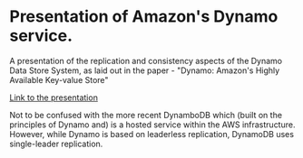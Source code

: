 # Presentation of Amazon's Dynamo service. 

A presentation of the replication and consistency aspects of the Dynamo Data Store System, as laid out in the paper - "Dynamo: Amazon's Highly Available Key-value Store"

[Link to the presentation](https://youtu.be/iuVmNF7x1B0)

Not to be confused with the more recent DynamboDB which (built on the principles of Dynamo and) is a hosted service within the AWS infrastructure. However, while Dynamo is based on leaderless replication, DynamoDB uses single-leader replication.
